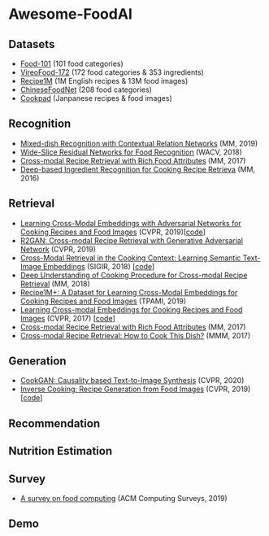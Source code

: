 # Awesome-FoodAI

## Datasets
- [Food-101](https://www.vision.ee.ethz.ch/datasets_extra/food-101/) (101 food categories)
- [VireoFood-172](http://vireo.cs.cityu.edu.hk/VireoFood172/) (172 food categories & 353 ingredients)
- [Recipe1M](http://pic2recipe.csail.mit.edu/) (1M English recipes & 13M food images)
- [ChineseFoodNet](https://sites.google.com/view/chinesefoodnet/) (208 food categories)
- [Cookpad](https://dl.acm.org/doi/10.1145/3077136.3080686) (Janpanese recipes & food images)

## Recognition
- [Mixed-dish Recognition with Contextual Relation Networks](http://staff.ustc.edu.cn/~hexn/papers/mm19-mixed-dish.pdf) (MM, 2019)
- [Wide-Slice Residual Networks for Food Recognition](https://arxiv.org/abs/1612.06543) (WACV, 2018)
- [Cross-modal Recipe Retrieval with Rich Food Attributes](http://vireo.cs.cityu.edu.hk/papers/jingjingmm2017.pdf) (MM, 2017)
- [Deep-based Ingredient Recognition for Cooking Recipe Retrieva](http://vireo.cs.cityu.edu.hk/jingjing/papers/chen2016deep.pdf) (MM, 2016)

## Retrieval
- [Learning Cross-Modal Embeddings with Adversarial Networks for Cooking Recipes and Food Images](http://openaccess.thecvf.com/content_CVPR_2019/papers/Wang_Learning_Cross-Modal_Embeddings_With_Adversarial_Networks_for_Cooking_Recipes_and_CVPR_2019_paper.pdf) (CVPR, 2019)[[code](https://github.com/hwang1996/ACME)]
- [R2GAN: Cross-modal Recipe Retrieval with Generative Adversarial Network](http://openaccess.thecvf.com/content_CVPR_2019/papers/Zhu_R2GAN_Cross-Modal_Recipe_Retrieval_With_Generative_Adversarial_Network_CVPR_2019_paper.pdf) (CVPR, 2019)
- [Cross-Modal Retrieval in the Cooking Context: Learning Semantic Text-Image Embeddings](https://arxiv.org/abs/1804.11146) (SIGIR, 2018) [[code](https://github.com/Cadene/recipe1m.bootstrap.pytorch)]
- [Deep Understanding of Cooking Procedure for Cross-modal Recipe Retrieval](http://vireo.cs.cityu.edu.hk/papers/2018_p1020-chen.pdf) (MM, 2018)
- [Recipe1M+: A Dataset for Learning Cross-Modal Embeddings for Cooking Recipes and Food Images](http://pic2recipe.csail.mit.edu/tpami19.pdf) (TPAMI, 2019)
- [Learning Cross-modal Embeddings for Cooking Recipes and Food Images](http://pic2recipe.csail.mit.edu/im2recipe.pdf) (CVPR, 2017) [[code](https://github.com/torralba-lab/im2recipe-Pytorch)]
- [Cross-modal Recipe Retrieval with Rich Food Attributes](http://vireo.cs.cityu.edu.hk/papers/jingjingmm2017.pdf) (MM, 2017)
- [Cross-modal Recipe Retrieval: How to Cook This Dish?](http://vireo.cs.cityu.edu.hk/allpage.files/paper_jingjing_MMM17.pdf) (MMM, 2017)

## Generation
- [CookGAN: Causality based Text-to-Image Synthesis](#) (CVPR, 2020)
- [Inverse Cooking: Recipe Generation from Food Images](https://arxiv.org/abs/1812.06164) (CVPR, 2019) [[code](https://github.com/facebookresearch/inversecooking)]

## Recommendation

## Nutrition Estimation

## Survey
- [A survey on food computing](https://arxiv.org/abs/1808.07202) (ACM Computing Surveys, 2019)
## Demo
